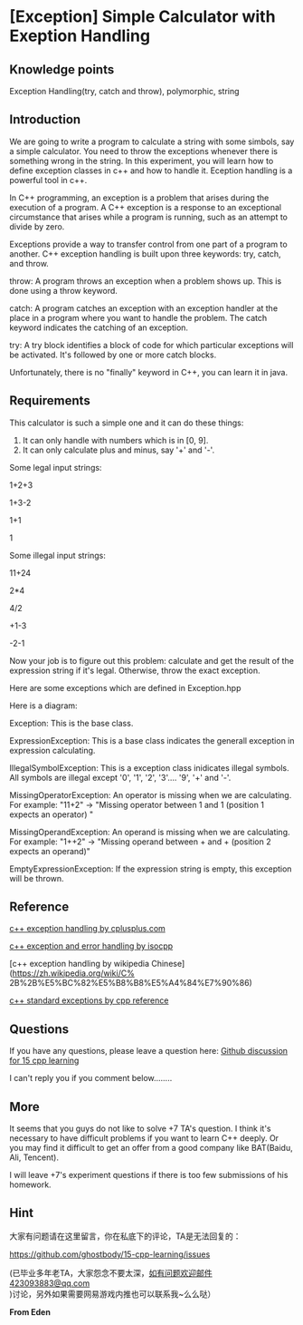 # [Exception] Simple Calculator with Exeption Handling

## Knowledge points

Exception Handling(try, catch and throw), polymorphic, string

## Introduction

We are going to write a program to calculate a string with some simbols, say a
simple calculator. You need to throw the exceptions whenever there is
something wrong in the string. In this experiment, you will learn how to
define exception classes in c++ and how to handle it. Eception handling is a
powerful tool in c++.

In C++ programming, an exception is a problem that arises during the execution
of a program. A C++ exception is a response to an exceptional circumstance
that arises while a program is running, such as an attempt to divide by zero.

Exceptions provide a way to transfer control from one part of a program to
another. C++ exception handling is built upon three keywords: try, catch, and
throw.

throw: A program throws an exception when a problem shows up. This is done
using a throw keyword.

catch: A program catches an exception with an exception handler at the place
in a program where you want to handle the problem. The catch keyword indicates
the catching of an exception.

try: A try block identifies a block of code for which particular exceptions
will be activated. It's followed by one or more catch blocks.

Unfortunately, there is no "finally" keyword in C++, you can learn it in java.

## Requirements

This calculator is such a simple one and it can do these things:

  1. It can only handle with numbers which is in [0, 9].
  2. It can only calculate plus and minus, say '+' and '-'.

Some legal input strings:

1+2+3

1+3-2

1+1

1

Some illegal input strings:

11+24

2*4

4/2

+1-3

-2-1



Now your job is to figure out this problem: calculate and get the result of
the expression string if it's legal. Otherwise, throw the exact exception.

Here are some exceptions which are defined in Exception.hpp

Here is a diagram:

Exception: This is the base class.

ExpressionException: This is a base class indicates the generall exception in
expression calculating.

IllegalSymbolException: This is a exception class inidicates illegal symbols.
All symbols are illegal except '0', '1', '2', '3'.... '9', '+' and '-'.

MissingOperatorException: An operator is missing when we are calculating. For
example: "11+2" -> "Missing operator between 1 and 1 (position 1 expects an
operator) "

MissingOperandException: An operand is missing when we are calculating. For
example: "1++2" -> "Missing operand between + and + (position 2 expects an
operand)"

EmptyExpressionException: If the expression string is empty, this exception
will be thrown.

## Reference

[c++ exception handling by
cplusplus.com](http://www.cplusplus.com/doc/tutorial/exceptions/)

[c++ exception and error handling by
isocpp](https://isocpp.org/wiki/faq/exceptions)

[c++ exception handling by wikipedia Chinese](https://zh.wikipedia.org/wiki/C%
2B%2B%E5%BC%82%E5%B8%B8%E5%A4%84%E7%90%86)

[c++ standard exceptions by cpp
reference](http://en.cppreference.com/w/cpp/error/exception)

## Questions

If you have any questions, please leave a question here: [Github discussion
for 15 cpp learning](https://github.com/ghostbody/15-cpp-learning/issues)

I can't reply you if you comment below........

## More

It seems that you guys do not like to solve +7 TA's question. I think it's
necessary to have difficult problems if you want to learn C++ deeply. Or you
may find it difficult to get an offer from a good company like BAT(Baidu, Ali,
Tencent).

I will leave +7's experiment questions if there is too few submissions of his
homework.



## Hint
大家有问题请在这里留言，你在私底下的评论，TA是无法回复的：



https://github.com/ghostbody/15-cpp-learning/issues

 (已毕业多年老TA，大家怨念不要太深，如有问题欢迎邮件423093883@qq.com)讨论，另外如果需要网易游戏内推也可以联系我~么么哒）

**From Eden**


